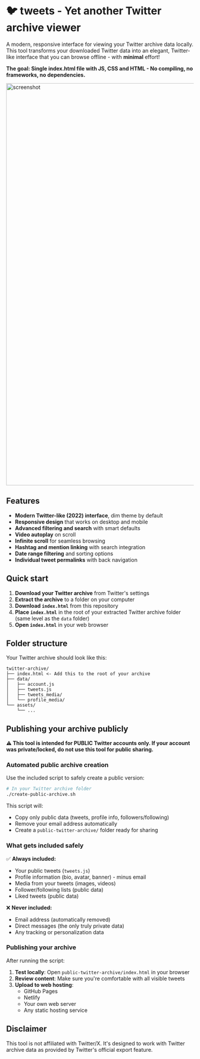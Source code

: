 # 🐦 tweets - Yet another Twitter archive viewer

A modern, responsive interface for viewing your Twitter archive data locally. This tool transforms your downloaded Twitter data into an elegant, Twitter-like interface that you can browse offline - with **minimal** effort!

**The goal: Single index.html file with JS, CSS and HTML - No compiling, no frameworks, no dependencies.**

<img width="1414" height="1078" alt="screenshot" src="https://github.com/user-attachments/assets/463c692a-f032-4a98-a264-ac8c245aa924" />

## Features

- **Modern Twitter-like (2022) interface**, dim theme by default
- **Responsive design** that works on desktop and mobile
- **Advanced filtering and search** with smart defaults
- **Video autoplay** on scroll
- **Infinite scroll** for seamless browsing
- **Hashtag and mention linking** with search integration
- **Date range filtering** and sorting options
- **Individual tweet permalinks** with back navigation

## Quick start

1. **Download your Twitter archive** from Twitter's settings
2. **Extract the archive** to a folder on your computer
3. **Download `index.html`** from this repository
4. **Place `index.html`** in the root of your extracted Twitter archive folder (same level as the `data` folder)
5. **Open `index.html`** in your web browser

## Folder structure

Your Twitter archive should look like this:

```
twitter-archive/
├── index.html <- Add this to the root of your archive
├── data/
│   ├── account.js
│   ├── tweets.js
│   ├── tweets_media/
│   └── profile_media/
└── assets/
    └── ...
```

## Publishing your archive publicly

**⚠️ This tool is intended for PUBLIC Twitter accounts only. If your account was private/locked, do not use this tool for public sharing.**

### Automated public archive creation

Use the included script to safely create a public version:

```bash
# In your Twitter archive folder
./create-public-archive.sh
```

This script will:
- Copy only public data (tweets, profile info, followers/following)
- Remove your email address automatically
- Create a `public-twitter-archive/` folder ready for sharing

### What gets included safely

✅ **Always included:**
- Your public tweets (`tweets.js`)
- Profile information (bio, avatar, banner) - minus email
- Media from your tweets (images, videos)
- Follower/following lists (public data)
- Liked tweets (public data)

❌ **Never included:**
- Email address (automatically removed)
- Direct messages (the only truly private data)
- Any tracking or personalization data

### Publishing your archive

After running the script:

1. **Test locally**: Open `public-twitter-archive/index.html` in your browser
2. **Review content**: Make sure you're comfortable with all visible tweets
3. **Upload to web hosting**:
   - GitHub Pages
   - Netlify
   - Your own web server
   - Any static hosting service

## Disclaimer

This tool is not affiliated with Twitter/X. It's designed to work with Twitter archive data as provided by Twitter's official export feature.
